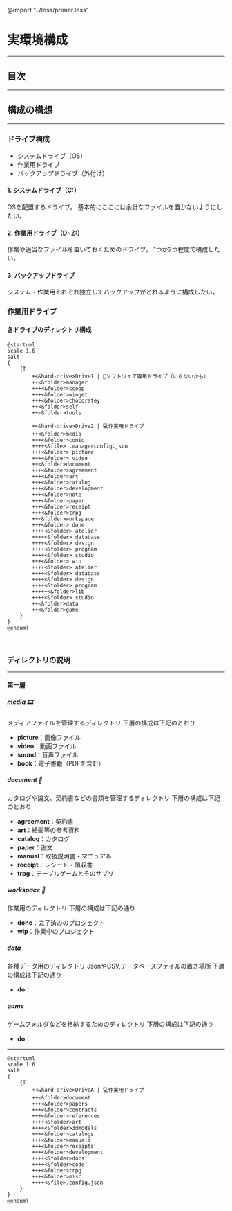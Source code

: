 @import "../less/primer.less"

# 実環境構成

---

## 目次

---

## 構成の構想

---

### ドライブ構成

* システムドライブ（OS）
* 作業用ドライブ
* バックアップドライブ（外付け）

#### 1. システムドライブ（C:）
OSを配置するドライブ。
基本的にここには余計なファイルを置かないようにしたい。

#### 2. 作業用ドライブ（D~Z:）
作業や適当なファイルを置いておくためのドライブ。
1つか2つ程度で構成したい。

#### 3. バックアップドライブ
システム・作業用それぞれ独立してバックアップがとれるように構成したい。



### 作業用ドライブ
#### 各ドライブのディレクトリ構成

```plantuml
@startuml
scale 1.6
salt
{
    {T
        +<&hard-drive>Drive1 | 💾ソフトウェア専用ドライブ（いらないかも）
        ++<&folder>manager
        +++<&folder>scoop
        +++<&folder>winget
        +++<&folder>chocoratey
        ++<&folder>self
        ++<&folder>tools

        +<&hard-drive>Drive2 | 💻作業用ドライブ
        ++<&folder>media
        +++<&folder>comic
        ++++<&file> .managerconfig.json
        +++<&folder> picture
        +++<&folder> video
        ++<&folder>document
        +++<&folder>agreement
        +++<&folder>art
        +++<&folder>catalog
        +++<&folder>development
        +++<&folder>note
        +++<&folder>paper
        +++<&folder>receipt
        +++<&folder>trpg
        ++<&folder>workspace
        +++<&folder> done
        ++++<&folder> atelier
        ++++<&folder> database
        ++++<&folder> design
        ++++<&folder> program
        ++++<&folder> studio
        +++<&folder> wip
        ++++<&folder> atelier
        ++++<&folder> database
        ++++<&folder> design
        ++++<&folder> program
        +++++<&folder>lib
        ++++<&folder> studio
        ++<&folder>data
        ++<&folder>game
    }
}
@enduml
```

</br>

### ディレクトリの説明

---

#### 第一層

##### media 🎞️

メディアファイルを管理するディレクトリ
下層の構成は下記のとおり

* **picture**：画像ファイル
* **video**：動画ファイル
* **sound**：音声ファイル
* **book**：電子書籍（PDFを含む）

##### document 📄

カタログや論文、契約書などの書類を管理するディレクトリ
下層の構成は下記のとおり

* **agreement**：契約書
* **art**：絵画等の参考資料
* **catalog**：カタログ
* **paper**：論文
* **manual**：取扱説明書・マニュアル
* **receipt**：レシート・領収書
* **trpg**：テーブルゲームとそのサプリ

##### workspace 💼

作業用のディレクトリ
下層の構成は下記の通り

* **done**：完了済みのプロジェクト
* **wip**：作業中のプロジェクト

##### data

各種データ用のディレクトリ
JsonやCSV,データベースファイルの置き場所
下層の構成は下記の通り

* **do**：

##### game

ゲームフォルダなどを格納するためのディレクトリ
下層の構成は下記の通り

* **do**：


---

```plantuml
@startuml
scale 1.6
salt
{
    {T
        +<&hard-drive>DriveA | 💻作業用ドライブ
        ++<&folder>document
        +++<&folder>papers
        +++<&folder>contracts
        +++<&folder>references
        ++++<&folder>art
        ++++<&folder>3dmodels
        +++<&folder>catalogs
        +++<&folder>manuals
        +++<&folder>receipts
        +++<&folder>development
        ++++<&folder>docs
        ++++<&folder>code
        +++<&folder>trpg
        +++<&folder>misc
        ++++<&file>.config.json
    }
}
@enduml
```